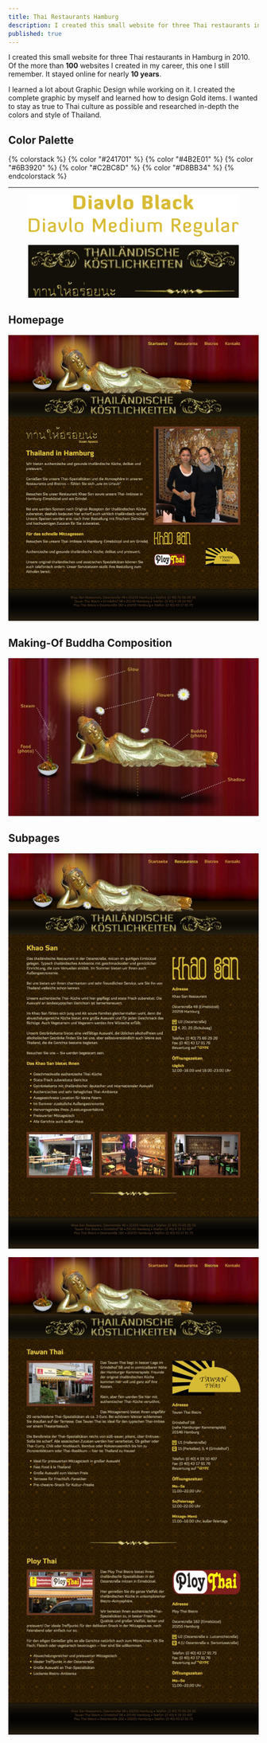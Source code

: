 ```yaml
---
title: Thai Restaurants Hamburg
description: I created this small website for three Thai restaurants in Hamburg in 2010.
published: true
---
```


I created this small website for three Thai restaurants in Hamburg in 2010. Of the more than **100** websites I created in my career, this one I still remember. It stayed online for nearly **10 years**.

I learned a lot about Graphic Design while working on it. I created the complete graphic by myself and learned how to design Gold items. I wanted to stay as true to Thai culture as possible and researched in-depth the colors and style of Thailand.

## Color Palette

{% colorstack %}
{% color "#241701" %}
{% color "#4B2E01" %}
{% color "#6B3920" %}
{% color "#C2BC8D" %}
{% color "#D8BB34" %}
{% endcolorstack %}

---

<figure class="dark image-shadow">

![Typeface Diavlo](./images/thai-restaurant-typefaces.svg)

</figure>

<figure class="light image-shadow">

![Gold Accessories](./images/thai-restaurant-accessories.jpg)

</figure>

## Homepage

![Homepage](./images/thai-restaurant-homepage.jpg)

## Making-Of Buddha Composition

![Subpage](./images/thai-restaurant-making-of-buddha.jpg)

## Subpages

![Subpage Restaurants](./images/thai-restaurant-restaurants.jpg)

![Phone Bistros](./images/thai-restaurant-bistros.jpg)
